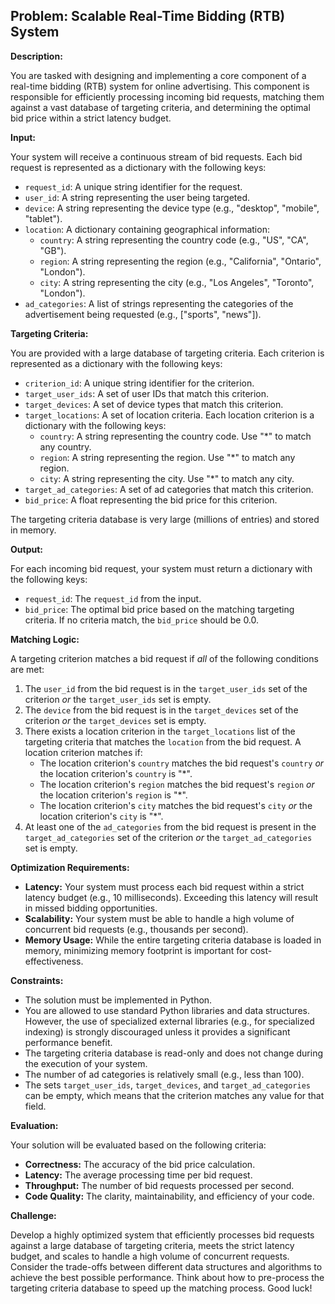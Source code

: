 ## Problem: Scalable Real-Time Bidding (RTB) System

**Description:**

You are tasked with designing and implementing a core component of a real-time bidding (RTB) system for online advertising. This component is responsible for efficiently processing incoming bid requests, matching them against a vast database of targeting criteria, and determining the optimal bid price within a strict latency budget.

**Input:**

Your system will receive a continuous stream of bid requests. Each bid request is represented as a dictionary with the following keys:

*   `request_id`: A unique string identifier for the request.
*   `user_id`: A string representing the user being targeted.
*   `device`: A string representing the device type (e.g., "desktop", "mobile", "tablet").
*   `location`: A dictionary containing geographical information:
    *   `country`: A string representing the country code (e.g., "US", "CA", "GB").
    *   `region`: A string representing the region (e.g., "California", "Ontario", "London").
    *   `city`: A string representing the city (e.g., "Los Angeles", "Toronto", "London").
*   `ad_categories`: A list of strings representing the categories of the advertisement being requested (e.g., ["sports", "news"]).

**Targeting Criteria:**

You are provided with a large database of targeting criteria. Each criterion is represented as a dictionary with the following keys:

*   `criterion_id`: A unique string identifier for the criterion.
*   `target_user_ids`: A set of user IDs that match this criterion.
*   `target_devices`: A set of device types that match this criterion.
*   `target_locations`: A set of location criteria. Each location criterion is a dictionary with the following keys:
    *   `country`: A string representing the country code. Use "*" to match any country.
    *   `region`: A string representing the region. Use "*" to match any region.
    *   `city`: A string representing the city. Use "*" to match any city.
*   `target_ad_categories`: A set of ad categories that match this criterion.
*   `bid_price`: A float representing the bid price for this criterion.

The targeting criteria database is very large (millions of entries) and stored in memory.

**Output:**

For each incoming bid request, your system must return a dictionary with the following keys:

*   `request_id`: The `request_id` from the input.
*   `bid_price`: The optimal bid price based on the matching targeting criteria. If no criteria match, the `bid_price` should be 0.0.

**Matching Logic:**

A targeting criterion matches a bid request if *all* of the following conditions are met:

1.  The `user_id` from the bid request is in the `target_user_ids` set of the criterion *or* the `target_user_ids` set is empty.
2.  The `device` from the bid request is in the `target_devices` set of the criterion *or* the `target_devices` set is empty.
3.  There exists a location criterion in the `target_locations` list of the targeting criteria that matches the `location` from the bid request. A location criterion matches if:
    *   The location criterion's `country` matches the bid request's `country` *or* the location criterion's `country` is "\*".
    *   The location criterion's `region` matches the bid request's `region` *or* the location criterion's `region` is "\*".
    *   The location criterion's `city` matches the bid request's `city` *or* the location criterion's `city` is "\*".
4.  At least one of the `ad_categories` from the bid request is present in the `target_ad_categories` set of the criterion *or* the `target_ad_categories` set is empty.

**Optimization Requirements:**

*   **Latency:**  Your system must process each bid request within a strict latency budget (e.g., 10 milliseconds). Exceeding this latency will result in missed bidding opportunities.
*   **Scalability:**  Your system must be able to handle a high volume of concurrent bid requests (e.g., thousands per second).
*   **Memory Usage:** While the entire targeting criteria database is loaded in memory, minimizing memory footprint is important for cost-effectiveness.

**Constraints:**

*   The solution must be implemented in Python.
*   You are allowed to use standard Python libraries and data structures. However, the use of specialized external libraries (e.g., for specialized indexing) is strongly discouraged unless it provides a significant performance benefit.
*   The targeting criteria database is read-only and does not change during the execution of your system.
*   The number of ad categories is relatively small (e.g., less than 100).
*   The sets `target_user_ids`, `target_devices`, and `target_ad_categories` can be empty, which means that the criterion matches any value for that field.

**Evaluation:**

Your solution will be evaluated based on the following criteria:

*   **Correctness:**  The accuracy of the bid price calculation.
*   **Latency:**  The average processing time per bid request.
*   **Throughput:**  The number of bid requests processed per second.
*   **Code Quality:**  The clarity, maintainability, and efficiency of your code.

**Challenge:**

Develop a highly optimized system that efficiently processes bid requests against a large database of targeting criteria, meets the strict latency budget, and scales to handle a high volume of concurrent requests.  Consider the trade-offs between different data structures and algorithms to achieve the best possible performance. Think about how to pre-process the targeting criteria database to speed up the matching process. Good luck!
